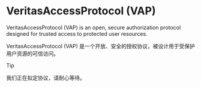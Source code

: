# VeritasAccessProtocol (VAP)

VeritasAccessProtocol (VAP) is an open, secure authorization protocol designed for trusted access to protected user resources.

VeritasAccessProtocol (VAP) 是一个开放、安全的授权协议，被设计用于受保护用户资源的可信访问。

> [!TIP]
> 我们正在拟定协议，请耐心等待。
